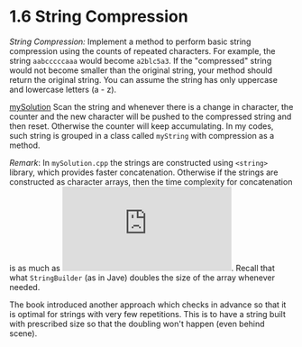 # 1.6 String Compression

*String Compression:* Implement a method to perform basic string compression using the counts of repeated characters. For example, the string `aabcccccaaa` would become `a2blc5a3`. If the "compressed" string would not become smaller than the original string, your method should return
the original string. You can assume the string has only uppercase and lowercase letters (a - z).

[mySolution](./stringCompression/mySolution.cpp) Scan the string and whenever there is a change in character, the counter and the new character will be pushed to the compressed string and then reset. Otherwise the counter will keep accumulating. In my codes, such string is grouped in a class called `myString` with compression as a method.

_Remark_: In `mySolution.cpp` the strings are constructed using `<string>` library, which provides faster concatenation. Otherwise if the strings are constructed as character arrays, then the time complexity for concatenation is as much as ![O(n^2)](https://latex.codecogs.com/gif.latex?O%28n%5E2%29). Recall that what `StringBuilder` (as in Jave) doubles the size of the array whenever needed.

The book introduced another approach which checks in advance so that it is optimal for strings with very few repetitions. This is to have a string built with prescribed size so that the doubling won't happen (even behind scene).
